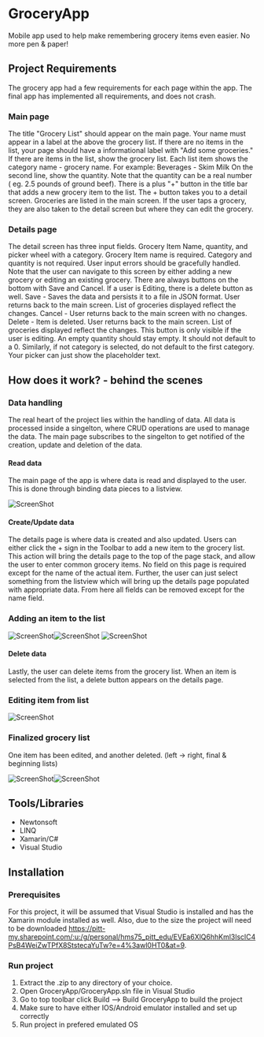 # GroceryApp
Mobile app used to help make remembering grocery items even easier. No more pen &amp; paper!

## Project Requirements
The grocery app had a few requirements for each page within the app. The final app has implemented all requirements, and does not crash.
### Main page 
The title "Grocery List" should appear on the main page.
Your name must appear in a label at the above the grocery list.
If there are no items in the list, your page should have a informational label with "Add some groceries."
If there are items in the list, show the grocery list.
Each list item shows the category name - grocery name.  For example:   Beverages - Skim Milk
On the second line, show the quantity.  Note that the quantity can be a real number  ( eg. 2.5 pounds of ground beef).
There is a plus "+" button in the title bar that adds a new grocery item to the list.
The + button takes you to a detail screen.
Groceries are listed in the main screen.  If the user taps a grocery, they are also taken to the detail screen but where they can edit the grocery.
### Details page 
The detail screen has three input fields.  Grocery Item Name, quantity, and picker wheel with a category.
Grocery Item name is required.  Category and quantity is not required.  User input errors should be gracefully handled.
Note that the user can navigate to this screen by either adding a new grocery or editing an existing grocery.
There are always buttons on the bottom with Save and Cancel.   If a user is Editing, there is a delete button as well.
Save - Saves the data and persists it to a file in JSON format.  User returns back to the main screen.  List of groceries displayed reflect the changes.
Cancel -  User returns back to the main screen with no changes.
Delete - Item is deleted. User returns back to the main screen.  List of groceries displayed reflect the changes.  This button is only visible if the user is editing.
An empty quantity should stay empty.  It should not default to a 0.
Similarly, if not category is selected, do not default to the first category.  Your picker can just show the placeholder text.

## How does it work? - behind the scenes
### Data handling
The real heart of the project lies within the handling of data. All data is processed inside a singelton, where CRUD operations are used to manage the data. The main page subscribes to the singelton to get notified of the creation, update and deletion of the data. 
#### Read data
The main page of the app is where data is read and displayed to the user. This is done through binding data pieces to a listview.

![ScreenShot](/screenshots/listEmpty.png)
#### Create/Update data
The details page is where data is created and also updated. Users can either click the + sign in the Toolbar to add a new item to the grocery list. This action will bring the details page to the top of the page stack, and allow the user to enter common grocery items. No field on this page is required except for the name of the actual item. Further, the user can just select something from the listview which will bring up the details page populated with appropriate data. From here all fields can be removed except for the name field.
### Adding an item to the list
![ScreenShot](/screenshots/additem.png)![ScreenShot](/screenshots/error.png) 
![ScreenShot](/screenshots/listFull.png)
#### Delete data
Lastly, the user can delete items from the grocery list. When an item is selected from the list, a delete button appears on the details page. 
### Editing item from list
![ScreenShot](/screenshots/edititem.png)
### Finalized grocery list
One item has been edited, and another deleted. (left -> right, final & beginning lists)

![ScreenShot](/screenshots/finalList.png)![ScreenShot](/screenshots/listFull.png)


## Tools/Libraries
* Newtonsoft
* LINQ
* Xamarin/C#
* Visual Studio

## Installation 
### Prerequisites
For this project, it will be assumed that Visual Studio is installed and has the Xamarin module installed as well. Also, due to the size the project will need to be downloaded https://pitt-my.sharepoint.com/:u:/g/personal/hms75_pitt_edu/EVEa6XlQ6hhKml3lsclC4PsB4WeiZwTPfX8StstecaYuTw?e=4%3awl0HT0&at=9. 
### Run project
1. Extract the .zip to any directory of your choice.
2. Open GroceryApp/GroceryApp.sln file in Visual Studio
3. Go to top toolbar click Build --> Build GroceryApp to build the project
4. Make sure to have either IOS/Android emulator installed and set up correctly
5. Run project in prefered emulated OS 

